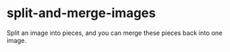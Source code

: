 # split-and-merge-images
 Split an image into pieces, and you can merge these pieces back into one image.
